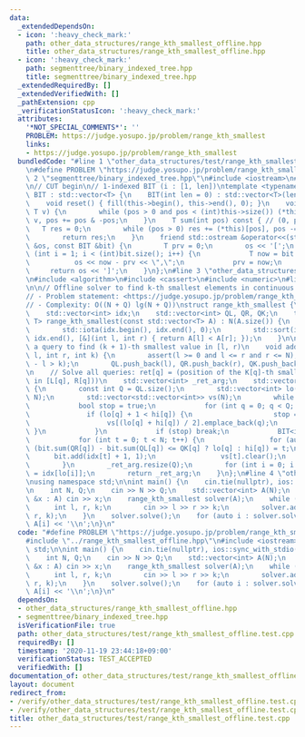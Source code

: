 ```yaml
---
data:
  _extendedDependsOn:
  - icon: ':heavy_check_mark:'
    path: other_data_structures/range_kth_smallest_offline.hpp
    title: other_data_structures/range_kth_smallest_offline.hpp
  - icon: ':heavy_check_mark:'
    path: segmenttree/binary_indexed_tree.hpp
    title: segmenttree/binary_indexed_tree.hpp
  _extendedRequiredBy: []
  _extendedVerifiedWith: []
  _pathExtension: cpp
  _verificationStatusIcon: ':heavy_check_mark:'
  attributes:
    '*NOT_SPECIAL_COMMENTS*': ''
    PROBLEM: https://judge.yosupo.jp/problem/range_kth_smallest
    links:
    - https://judge.yosupo.jp/problem/range_kth_smallest
  bundledCode: "#line 1 \"other_data_structures/test/range_kth_smallest_offline.test.cpp\"\
    \n#define PROBLEM \"https://judge.yosupo.jp/problem/range_kth_smallest\"\n#line\
    \ 2 \"segmenttree/binary_indexed_tree.hpp\"\n#include <iostream>\n#include <vector>\n\
    \n// CUT begin\n// 1-indexed BIT (i : [1, len])\ntemplate <typename T> struct\
    \ BIT : std::vector<T> {\n    BIT(int len = 0) : std::vector<T>(len + 1) {}\n\
    \    void reset() { fill(this->begin(), this->end(), 0); }\n    void add(int pos,\
    \ T v) {\n        while (pos > 0 and pos < (int)this->size()) (*this)[pos] +=\
    \ v, pos += pos & -pos;\n    }\n    T sum(int pos) const { // (0, pos]\n     \
    \   T res = 0;\n        while (pos > 0) res += (*this)[pos], pos -= pos & -pos;\n\
    \        return res;\n    }\n    friend std::ostream &operator<<(std::ostream\
    \ &os, const BIT &bit) {\n        T prv = 0;\n        os << '[';\n        for\
    \ (int i = 1; i < (int)bit.size(); i++) {\n            T now = bit.sum(i);\n \
    \           os << now - prv << \",\";\n            prv = now;\n        }\n   \
    \     return os << ']';\n    }\n};\n#line 3 \"other_data_structures/range_kth_smallest_offline.hpp\"\
    \n#include <algorithm>\n#include <cassert>\n#include <numeric>\n#line 7 \"other_data_structures/range_kth_smallest_offline.hpp\"\
    \n\n// Offline solver to find k-th smallest elements in continuous subsequences\n\
    // - Problem statement: <https://judge.yosupo.jp/problem/range_kth_smallest>\n\
    // - Complexity: O((N + Q) lg(N + Q))\nstruct range_kth_smallest {\n    int N;\n\
    \    std::vector<int> idx;\n    std::vector<int> QL, QR, QK;\n    template <typename\
    \ T> range_kth_smallest(const std::vector<T> A) : N(A.size()) {\n        idx.resize(N);\n\
    \        std::iota(idx.begin(), idx.end(), 0);\n        std::sort(idx.begin(),\
    \ idx.end(), [&](int l, int r) { return A[l] < A[r]; });\n    }\n\n    // Add\
    \ a query to find (k + 1)-th smallest value in [l, r)\n    void add_query(int\
    \ l, int r, int k) {\n        assert(l >= 0 and l <= r and r <= N);\n        assert(r\
    \ - l > k);\n        QL.push_back(l), QR.push_back(r), QK.push_back(k);\n    }\n\
    \n    // Solve all queries: ret[q] = (position of the K[q]-th smallest element\
    \ in [L[q], R[q]))\n    std::vector<int> _ret_arg;\n    std::vector<int> solve()\
    \ {\n        const int Q = QL.size();\n        std::vector<int> lo(Q, 0), hi(Q,\
    \ N);\n        std::vector<std::vector<int>> vs(N);\n        while (true) {\n\
    \            bool stop = true;\n            for (int q = 0; q < Q; q++) {\n  \
    \              if (lo[q] + 1 < hi[q]) {\n                    stop = false;\n \
    \                   vs[(lo[q] + hi[q]) / 2].emplace_back(q);\n               \
    \ }\n            }\n            if (stop) break;\n            BIT<int> bit(N);\n\
    \            for (int t = 0; t < N; t++) {\n                for (auto q : vs[t])\
    \ (bit.sum(QR[q]) - bit.sum(QL[q]) <= QK[q] ? lo[q] : hi[q]) = t;\n          \
    \      bit.add(idx[t] + 1, 1);\n                vs[t].clear();\n            }\n\
    \        }\n        _ret_arg.resize(Q);\n        for (int i = 0; i < Q; i++) _ret_arg[i]\
    \ = idx[lo[i]];\n        return _ret_arg;\n    }\n};\n#line 4 \"other_data_structures/test/range_kth_smallest_offline.test.cpp\"\
    \nusing namespace std;\n\nint main() {\n    cin.tie(nullptr), ios::sync_with_stdio(false);\n\
    \n    int N, Q;\n    cin >> N >> Q;\n    std::vector<int> A(N);\n    for (auto\
    \ &x : A) cin >> x;\n    range_kth_smallest solver(A);\n    while (Q--) {\n  \
    \      int l, r, k;\n        cin >> l >> r >> k;\n        solver.add_query(l,\
    \ r, k);\n    }\n    solver.solve();\n    for (auto i : solver.solve()) cout <<\
    \ A[i] << '\\n';\n}\n"
  code: "#define PROBLEM \"https://judge.yosupo.jp/problem/range_kth_smallest\"\n\
    #include \"../range_kth_smallest_offline.hpp\"\n#include <iostream>\nusing namespace\
    \ std;\n\nint main() {\n    cin.tie(nullptr), ios::sync_with_stdio(false);\n\n\
    \    int N, Q;\n    cin >> N >> Q;\n    std::vector<int> A(N);\n    for (auto\
    \ &x : A) cin >> x;\n    range_kth_smallest solver(A);\n    while (Q--) {\n  \
    \      int l, r, k;\n        cin >> l >> r >> k;\n        solver.add_query(l,\
    \ r, k);\n    }\n    solver.solve();\n    for (auto i : solver.solve()) cout <<\
    \ A[i] << '\\n';\n}\n"
  dependsOn:
  - other_data_structures/range_kth_smallest_offline.hpp
  - segmenttree/binary_indexed_tree.hpp
  isVerificationFile: true
  path: other_data_structures/test/range_kth_smallest_offline.test.cpp
  requiredBy: []
  timestamp: '2020-11-19 23:44:18+09:00'
  verificationStatus: TEST_ACCEPTED
  verifiedWith: []
documentation_of: other_data_structures/test/range_kth_smallest_offline.test.cpp
layout: document
redirect_from:
- /verify/other_data_structures/test/range_kth_smallest_offline.test.cpp
- /verify/other_data_structures/test/range_kth_smallest_offline.test.cpp.html
title: other_data_structures/test/range_kth_smallest_offline.test.cpp
---
```

